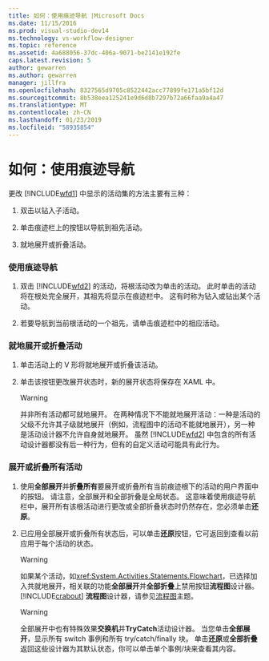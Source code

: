 ```yaml
---
title: 如何：使用痕迹导航 |Microsoft Docs
ms.date: 11/15/2016
ms.prod: visual-studio-dev14
ms.technology: vs-workflow-designer
ms.topic: reference
ms.assetid: 4a688056-37dc-406a-9071-be2141e192fe
caps.latest.revision: 5
author: gewarren
ms.author: gewarren
manager: jillfra
ms.openlocfilehash: 8327565d9705c8522442acc77899fe171a5bf12d
ms.sourcegitcommit: 8b538eea125241e9d6d8b7297b72a66faa9a4a47
ms.translationtype: MT
ms.contentlocale: zh-CN
ms.lasthandoff: 01/23/2019
ms.locfileid: "58935854"
---
```

# <a name="how-to-use-breadcrumb-navigation"></a>如何：使用痕迹导航
更改 [!INCLUDE[wfd1](../includes/wfd1-md.md)] 中显示的活动集的方法主要有三种：  
  
1.  双击以钻入子活动。  
  
2.  单击痕迹栏上的按钮以导航到祖先活动。  
  
3.  就地展开或折叠活动。  
  
### <a name="using-breadcrumb-navigation"></a>使用痕迹导航  
  
1.  双击 [!INCLUDE[wfd2](../includes/wfd2-md.md)] 的活动，将根活动改为单击的活动。 此时单击的活动将在根处完全展开，其祖先将显示在痕迹栏中。 这有时称为钻入或钻出某个活动。  
  
2.  若要导航到当前根活动的一个祖先，请单击痕迹栏中的相应活动。  
  
### <a name="expanding-or-collapsing-an-activity-in-place"></a>就地展开或折叠活动  
  
1.  单击活动上的 V 形将就地展开或折叠该活动。  
  
2.  单击该按钮更改展开状态时，新的展开状态将保存在 XAML 中。  
  
    > [!WARNING]
    >  并非所有活动都可就地展开。 在两种情况下不能就地展开活动：一种是活动的父级不允许其子级就地展开（例如，流程图中的活动不能就地展开），另一种是活动设计器不允许自身就地展开。 虽然 [!INCLUDE[wfd2](../includes/wfd2-md.md)] 中包含的所有活动设计器都没有后一种行为，但有的自定义活动可能具有此行为。  
  
### <a name="expanding-all-or-collapsing-all-activities"></a>展开或折叠所有活动  
  
1.  使用**全部展开**并**折叠所有**要展开或折叠所有当前痕迹根下的活动的用户界面中的按钮。 请注意，全部展开和全部折叠是全局状态。 这意味着使用痕迹导航栏中，展开所有该根活动进行更改或全部折叠状态时仍然存在，您必须单击**还原**。  
  
2.  已应用全部展开或折叠所有状态后，可以单击**还原**按钮，它可返回到查看以前应用于每个活动的状态。  
  
    > [!WARNING]
    >  如果某个活动，如<xref:System.Activities.Statements.Flowchart>，已选择加入共就地展开，相关联的功能**全部展开**并**全部折叠**上禁用按钮**流程图**设计器。 [!INCLUDE[crabout](../includes/crabout-md.md)] **流程图**设计器，请参见[流程图](../workflow-designer/flowchart-activity-designer.md)主题。  
  
    > [!WARNING]
    >  全部展开中也有特殊效果**交换机**并**TryCatch**活动设计器。 当您单击**全部展开**，显示所有 switch 事例和所有 try/catch/finally 块。 单击**还原**或**全部折叠**返回这些设计器为其默认状态，你可以单击单个事例/块来查看其内容。
